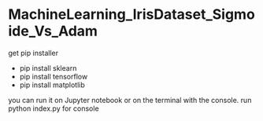 # MachineLearning_IrisDataset_Sigmoide_Vs_Adam

get pip installer
- pip install sklearn
- pip install tensorflow
- pip install matplotlib

you can run it on Jupyter notebook or on the terminal with the console.
run python index.py for console